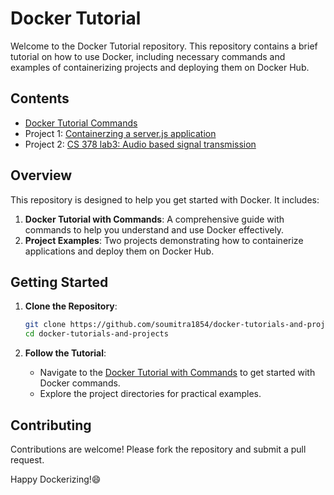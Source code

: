 # Docker Tutorial

Welcome to the Docker Tutorial repository. This repository contains a brief tutorial on how to use Docker, including necessary commands and examples of containerizing projects and deploying them on Docker Hub.

## Contents

- [Docker Tutorial Commands](Docker-tutorial-commands.md)
- Project 1: [Containerzing a server.js application](docker-tut-nana/readme.md)
- Project 2: [CS 378 lab3: Audio based signal transmission](Networks_lab3/readme.md)

## Overview

This repository is designed to help you get started with Docker. It includes:

1. **Docker Tutorial with Commands**: A comprehensive guide with commands to help you understand and use Docker effectively.
2. **Project Examples**: Two projects demonstrating how to containerize applications and deploy them on Docker Hub.

## Getting Started

1. **Clone the Repository**:
    ```sh
    git clone https://github.com/soumitra1854/docker-tutorials-and-projects.git
    cd docker-tutorials-and-projects
    ```

2. **Follow the Tutorial**:
    - Navigate to the [Docker Tutorial with Commands](Docker-tutorial-commands.md) to get started with Docker commands.
    - Explore the project directories for practical examples.

## Contributing
Contributions are welcome! Please fork the repository and submit a pull request.

Happy Dockerizing!😄
